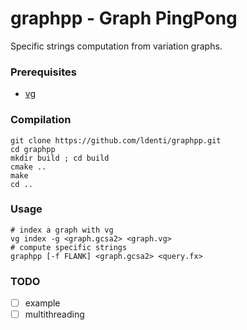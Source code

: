 # graphpp - Graph PingPong
Specific strings computation from variation graphs.

### Prerequisites
* [vg](https://github.com/vgteam/vg)

### Compilation
```
git clone https://github.com/ldenti/graphpp.git
cd graphpp
mkdir build ; cd build
cmake ..
make
cd ..
```

### Usage
```
# index a graph with vg
vg index -g <graph.gcsa2> <graph.vg>
# compute specific strings
graphpp [-f FLANK] <graph.gcsa2> <query.fx>
```

### TODO
- [ ] example
- [ ] multithreading